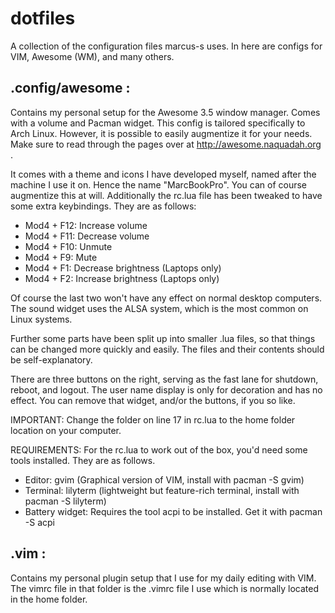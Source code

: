 # dotfiles
A collection of the configuration files marcus-s uses. In here are configs for VIM, Awesome (WM), and many others.

## .config/awesome :
Contains my personal setup for the Awesome 3.5 window manager. Comes with a volume and Pacman widget. This config is tailored specifically to Arch Linux. However, it is possible to easily augmentize it for your needs. Make sure to read through the pages over at http://awesome.naquadah.org .

It comes with a theme and icons I have developed myself, named after the machine I use it on. Hence the name "MarcBookPro". You can of course augmentize this at will. Additionally the rc.lua file has been tweaked to have some extra keybindings. They are as follows:

- Mod4 + F12: Increase volume
- Mod4 + F11: Decrease volume
- Mod4 + F10: Unmute
- Mod4 + F9: Mute
- Mod4 + F1: Decrease brightness (Laptops only)
- Mod4 + F2: Increase brightness (Laptops only)

Of course the last two won't have any effect on normal desktop computers. The sound widget uses the ALSA system, which is the most common on Linux systems.

Further some parts have been split up into smaller .lua files, so that things can be changed more quickly and easily. The files and their contents should be self-explanatory.

There are three buttons on the right, serving as the fast lane for shutdown, reboot, and logout. The user name display is only for decoration and has no effect. You can remove that widget, and/or the buttons, if you so like.

IMPORTANT: Change the folder on line 17 in rc.lua to the home folder location on your computer.

REQUIREMENTS:
For the rc.lua to work out of the box, you'd need some tools installed. They are as follows.

- Editor: gvim (Graphical version of VIM, install with pacman -S gvim)
- Terminal: lilyterm (lightweight but feature-rich terminal, install with pacman -S lilyterm)
- Battery widget: Requires the tool acpi to be installed. Get it with pacman -S acpi

## .vim :
Contains my personal plugin setup that I use for my daily editing with VIM. The vimrc file in that folder is the .vimrc file I use which is normally located in the home folder.
